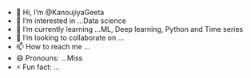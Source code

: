 - 👋 Hi, I’m @KanoujiyaGeeta
- 👀 I’m interested in ...Data science
- 🌱 I’m currently learning ...ML, Deep learning, Python and Time series
- 💞️ I’m looking to collaborate on ...
- 📫 How to reach me ...
- 😄 Pronouns: ...Miss
- ⚡ Fun fact: ...

<!---
KanoujiyaGeeta/KanoujiyaGeeta is a ✨ special ✨ repository because its `README.md` (this file) appears on your GitHub profile.
You can click the Preview link to take a look at your changes.
--->
